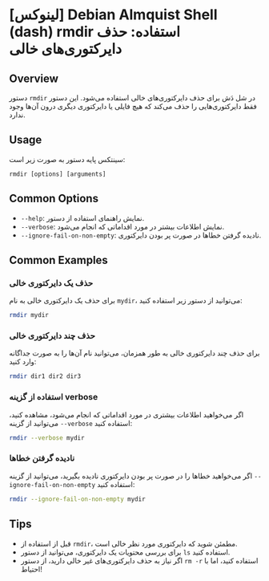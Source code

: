 # [لینوکس] Debian Almquist Shell (dash) rmdir استفاده: حذف دایرکتوری‌های خالی

## Overview
دستور `rmdir` در شل دَش برای حذف دایرکتوری‌های خالی استفاده می‌شود. این دستور فقط دایرکتوری‌هایی را حذف می‌کند که هیچ فایلی یا دایرکتوری دیگری درون آن‌ها وجود ندارد.

## Usage
سینتکس پایه دستور به صورت زیر است:

```
rmdir [options] [arguments]
```

## Common Options
- `--help`: نمایش راهنمای استفاده از دستور.
- `--verbose`: نمایش اطلاعات بیشتر در مورد اقداماتی که انجام می‌شود.
- `--ignore-fail-on-non-empty`: نادیده گرفتن خطاها در صورت پر بودن دایرکتوری.

## Common Examples
### حذف یک دایرکتوری خالی
برای حذف یک دایرکتوری خالی به نام `mydir`، می‌توانید از دستور زیر استفاده کنید:

```bash
rmdir mydir
```

### حذف چند دایرکتوری خالی
برای حذف چند دایرکتوری خالی به طور همزمان، می‌توانید نام آن‌ها را به صورت جداگانه وارد کنید:

```bash
rmdir dir1 dir2 dir3
```

### استفاده از گزینه verbose
اگر می‌خواهید اطلاعات بیشتری در مورد اقداماتی که انجام می‌شود، مشاهده کنید، می‌توانید از گزینه `--verbose` استفاده کنید:

```bash
rmdir --verbose mydir
```

### نادیده گرفتن خطاها
اگر می‌خواهید خطاها را در صورت پر بودن دایرکتوری نادیده بگیرید، می‌توانید از گزینه `--ignore-fail-on-non-empty` استفاده کنید:

```bash
rmdir --ignore-fail-on-non-empty mydir
```

## Tips
- قبل از استفاده از `rmdir`، مطمئن شوید که دایرکتوری مورد نظر خالی است.
- برای بررسی محتویات یک دایرکتوری، می‌توانید از دستور `ls` استفاده کنید.
- اگر نیاز به حذف دایرکتوری‌های غیر خالی دارید، از دستور `rm -r` استفاده کنید، اما با احتیاط!